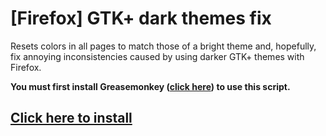 # [Firefox] GTK+ dark themes fix
Resets colors in all pages to match those of a bright theme and, hopefully, fix annoying inconsistencies caused by using darker GTK+ themes with Firefox.

**You must first install Greasemonkey \([click here](https://addons.mozilla.org/en-us/firefox/addon/greasemonkey)\) to use this script.**

## [Click here to install](https://raw.githubusercontent.com/darkalemanbr/userscripts/master/firefox-gtk-dark-themes-fix/script.user.js)
